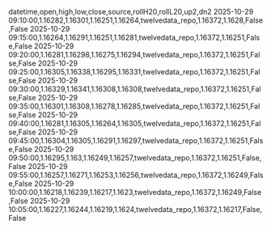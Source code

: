 datetime,open,high,low,close,source,rollH20,rollL20,up2,dn2
2025-10-29 09:10:00,1.16282,1.16301,1.16251,1.16264,twelvedata_repo,1.16372,1.1628,False,False
2025-10-29 09:15:00,1.16264,1.16291,1.16251,1.16281,twelvedata_repo,1.16372,1.16251,False,False
2025-10-29 09:20:00,1.16281,1.16298,1.16275,1.16294,twelvedata_repo,1.16372,1.16251,False,False
2025-10-29 09:25:00,1.16305,1.16338,1.16295,1.16331,twelvedata_repo,1.16372,1.16251,False,False
2025-10-29 09:30:00,1.16329,1.16341,1.16308,1.16308,twelvedata_repo,1.16372,1.16251,False,False
2025-10-29 09:35:00,1.16301,1.16308,1.16278,1.16285,twelvedata_repo,1.16372,1.16251,False,False
2025-10-29 09:40:00,1.16281,1.16305,1.16264,1.16305,twelvedata_repo,1.16372,1.16251,False,False
2025-10-29 09:45:00,1.16304,1.16305,1.16291,1.16297,twelvedata_repo,1.16372,1.16251,False,False
2025-10-29 09:50:00,1.16295,1.163,1.16249,1.16257,twelvedata_repo,1.16372,1.16251,False,False
2025-10-29 09:55:00,1.16257,1.16271,1.16253,1.16256,twelvedata_repo,1.16372,1.16249,False,False
2025-10-29 10:00:00,1.16218,1.16239,1.16217,1.1623,twelvedata_repo,1.16372,1.16249,False,False
2025-10-29 10:05:00,1.16227,1.16244,1.16219,1.1624,twelvedata_repo,1.16372,1.16217,False,False
